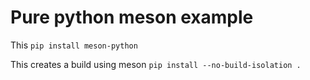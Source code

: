 # Pure python meson example 

This 
`pip install meson-python`

This creates a build using meson
`pip install --no-build-isolation .`